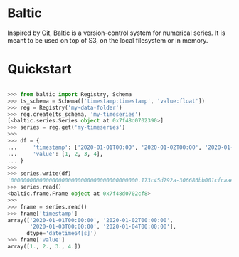 
# Baltic

Inspired by Git, Baltic is a version-control system for numerical
series. It is meant to be used on top of S3, on the local filesystem
or in memory.

# Quickstart

``` python

>>> from baltic import Registry, Schema
>>> ts_schema = Schema(['timestamp:timestamp', 'value:float'])
>>> reg = Registry('my-data-folder')
>>> reg.create(ts_schema, 'my-timeseries')
[<baltic.series.Series object at 0x7f48d0702390>]
>>> series = reg.get('my-timeseries')
>>>
>>> df = {
...     'timestamp': ['2020-01-01T00:00', '2020-01-02T00:00', '2020-01-03T00:00', '2020-01-04T00:00'],
...     'value': [1, 2, 3, 4],
... }
>>>
>>> series.write(df)
'0000000000000000000000000000000000000000.173c45d792a-306686bb001cfcaae3f8af9943e2945c9711ad5c'
>>> series.read()
<baltic.frame.Frame object at 0x7f48d0702cf8>
>>>
>>> frame = series.read()
>>> frame['timestamp']
array(['2020-01-01T00:00:00', '2020-01-02T00:00:00',
       '2020-01-03T00:00:00', '2020-01-04T00:00:00'],
      dtype='datetime64[s]')
>>> frame['value']
array([1., 2., 3., 4.])
```
